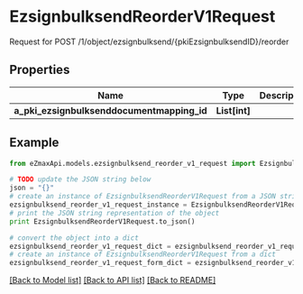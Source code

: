 # EzsignbulksendReorderV1Request

Request for POST /1/object/ezsignbulksend/{pkiEzsignbulksendID}/reorder

## Properties

Name | Type | Description | Notes
------------ | ------------- | ------------- | -------------
**a_pki_ezsignbulksenddocumentmapping_id** | **List[int]** |  | 

## Example

```python
from eZmaxApi.models.ezsignbulksend_reorder_v1_request import EzsignbulksendReorderV1Request

# TODO update the JSON string below
json = "{}"
# create an instance of EzsignbulksendReorderV1Request from a JSON string
ezsignbulksend_reorder_v1_request_instance = EzsignbulksendReorderV1Request.from_json(json)
# print the JSON string representation of the object
print EzsignbulksendReorderV1Request.to_json()

# convert the object into a dict
ezsignbulksend_reorder_v1_request_dict = ezsignbulksend_reorder_v1_request_instance.to_dict()
# create an instance of EzsignbulksendReorderV1Request from a dict
ezsignbulksend_reorder_v1_request_form_dict = ezsignbulksend_reorder_v1_request.from_dict(ezsignbulksend_reorder_v1_request_dict)
```
[[Back to Model list]](../README.md#documentation-for-models) [[Back to API list]](../README.md#documentation-for-api-endpoints) [[Back to README]](../README.md)


